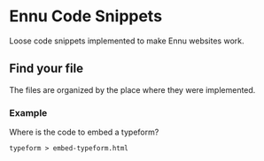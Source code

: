 # Ennu Code Snippets

Loose code snippets implemented to make Ennu websites work.

## Find your file

The files are organized by the place where they were implemented.

### Example

Where is the code to embed a typeform?

```
typeform > embed-typeform.html
```
